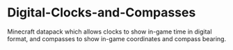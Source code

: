 # Digital-Clocks-and-Compasses
Minecraft datapack which allows clocks to show in-game time in digital format, and compasses to show in-game coordinates and compass bearing.
